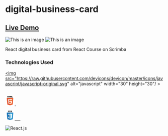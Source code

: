 # digital-business-card

## [Live Demo](https://digital-business-card-001.netlify.app)

![This is an image](https://user-images.githubusercontent.com/106592392/212924039-42d6611d-0d53-4f2b-92de-d35fa881fd33.png)
![This is an image](https://user-images.githubusercontent.com/106592392/203121932-31a209e0-e42e-41b3-aa9d-d59f2deb13b9.png)

React digital business card from React Course on Scrimba

### Technologies Used

<a href="https://developer.mozilla.org/en-US/docs/Web/JavaScript" target="_blank" rel="noreferrer"> <img src="https://raw.githubusercontent.com/devicons/devicon/master/icons/javascript/javascript-original.svg" alt="javascript" width="30" height="30"/ ></a>  &emsp;   

<a href="https://www.w3.org/html/" target="_blank" rel="noreferrer"> <img src="https://raw.githubusercontent.com/devicons/devicon/master/icons/html5/html5-original-wordmark.svg" alt="html5" width="30" height="30"/> </a>  &emsp;   

<a href="https://www.w3schools.com/css/" target="_blank" rel="noreferrer"> <img src="https://raw.githubusercontent.com/devicons/devicon/master/icons/css3/css3-original-wordmark.svg" alt="css3" width="30" height="30"/>  &emsp; </a> 

<img src="https://upload.wikimedia.org/wikipedia/commons/a/a7/React-icon.svg" alt="React.js" width="30" height="30"/>

